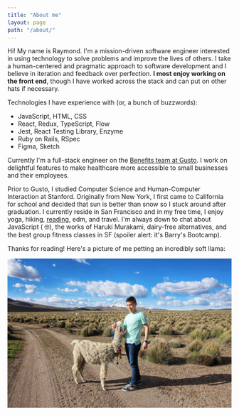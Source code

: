 ```yaml
---
title: "About me"
layout: page
path: "/about/"
---
```


Hi! My name is Raymond. I'm a mission-driven software engineer interested in using technology to solve problems and improve the lives of others. I take a human-centered and pragmatic approach to software development and I believe in iteration and feedback over perfection. <strong>I most enjoy working on the front end</strong>, though I have worked across the stack and can put on other hats if necessary.

Technologies I have experience with (or, a bunch of buzzwords):
- JavaScript, HTML, CSS
- React, Redux, TypeScript, Flow
- Jest, React Testing Library, Enzyme
- Ruby on Rails, RSpec
- Figma, Sketch

Currently I'm a full-stack engineer on the <a href="https://gusto.com/product/benefits" target="_blank">Benefits team at Gusto</a>. I work on delightful features to make healthcare more accessible to small businesses and their employees.

Prior to Gusto, I studied Computer Science and Human-Computer Interaction at Stanford. Originally from New York, I first came to California for school and decided that sun is better than snow so I stuck around after graduation. I currently reside in San Francisco and in my free time, I enjoy yoga, hiking, <a href="https://www.goodreads.com/user/show/89704424-raymond-luong" target="_blank">reading</a>, edm, and travel. I'm always down to chat about JavaScript ( 🤓), the works of Haruki Murakami, dairy-free alternatives, and the best group fitness classes in SF (spoiler alert: it's Barry's Bootcamp).

Thanks for reading! Here's a picture of me petting an incredibly soft llama:

![Me petting a llama](./llama.png)



